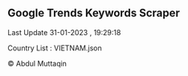 

## Google Trends Keywords Scraper 
 
Last Update 31-01-2023 , 19:29:18

Country List :
VIETNAM.json



© Abdul Muttaqin 
